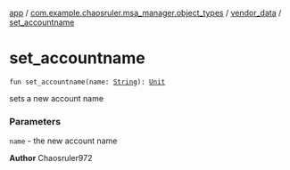 [app](../../index.md) / [com.example.chaosruler.msa_manager.object_types](../index.md) / [vendor_data](index.md) / [set_accountname](.)

# set_accountname

`fun set_accountname(name: `[`String`](https://kotlinlang.org/api/latest/jvm/stdlib/kotlin/-string/index.html)`): `[`Unit`](https://kotlinlang.org/api/latest/jvm/stdlib/kotlin/-unit/index.html)

sets a new account name

### Parameters

`name` - the new account name

**Author**
Chaosruler972

